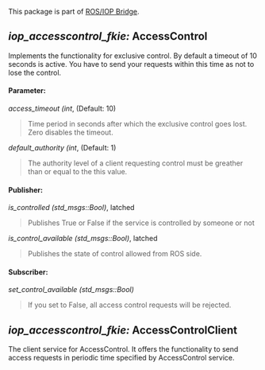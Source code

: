 This package is part of [ROS/IOP Bridge](https://github.com/fkie/iop_core/blob/master/README.md).


## _iop_accesscontrol_fkie:_ AccessControl

Implements the functionality for exclusive control. By default a timeout of 10 seconds is active. You have to send your requests within this time as not to lose the control.

#### Parameter:

_access_timeout (int_, (Default: 10)

> Time period in seconds after which the exclusive control goes lost. Zero disables the timeout.

_default_authority (int_, (Default: 1)

> The authority level of a client requesting control must be greather than or equal to the this value.

#### Publisher:

_is_controlled (std_msgs::Bool)_, latched

> Publishes True or False if the service is controlled by someone or not

_is_control_available (std_msgs::Bool)_, latched

> Publishes the state of control allowed from ROS side.

#### Subscriber:

_set_control_available (std_msgs::Bool)_

> If you set to False, all access control requests will be rejected.

## _iop_accesscontrol_fkie:_ AccessControlClient

The client service for AccessControl. It offers the functionality to send access requests in periodic time specified by AccessControl service.
